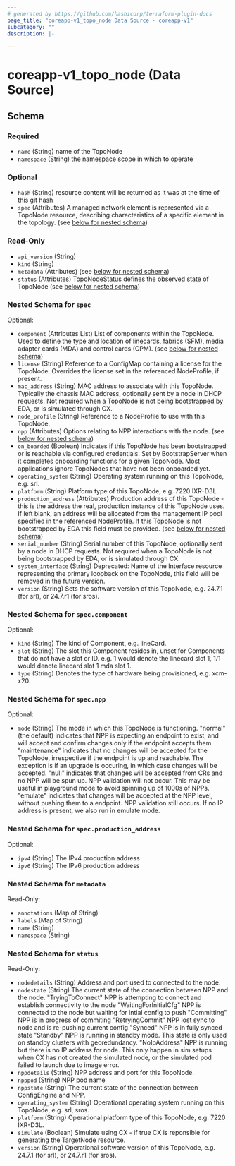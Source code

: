 ```yaml
---
# generated by https://github.com/hashicorp/terraform-plugin-docs
page_title: "coreapp-v1_topo_node Data Source - coreapp-v1"
subcategory: ""
description: |-
  
---
```


# coreapp-v1_topo_node (Data Source)





<!-- schema generated by tfplugindocs -->
## Schema

### Required

- `name` (String) name of the TopoNode
- `namespace` (String) the namespace scope in which to operate

### Optional

- `hash` (String) resource content will be returned as it was at the time of this git hash
- `spec` (Attributes) A managed network element is represented via a TopoNode resource, describing characteristics of a specific element in the topology. (see [below for nested schema](#nestedatt--spec))

### Read-Only

- `api_version` (String)
- `kind` (String)
- `metadata` (Attributes) (see [below for nested schema](#nestedatt--metadata))
- `status` (Attributes) TopoNodeStatus defines the observed state of TopoNode (see [below for nested schema](#nestedatt--status))

<a id="nestedatt--spec"></a>
### Nested Schema for `spec`

Optional:

- `component` (Attributes List) List of components within the TopoNode.
Used to define the type and location of linecards, fabrics (SFM), media adapter cards (MDA) and control cards (CPM). (see [below for nested schema](#nestedatt--spec--component))
- `license` (String) Reference to a ConfigMap containing a license for the TopoNode. Overrides the license set in the referenced NodeProfile, if present.
- `mac_address` (String) MAC address to associate with this TopoNode.
Typically the chassis MAC address, optionally sent by a node in DHCP requests.
Not required when a TopoNode is not being bootstrapped by EDA, or is simulated through CX.
- `node_profile` (String) Reference to a NodeProfile to use with this TopoNode.
- `npp` (Attributes) Options relating to NPP interactions with the node. (see [below for nested schema](#nestedatt--spec--npp))
- `on_boarded` (Boolean) Indicates if this TopoNode has been bootstrapped or is reachable via configured credentials. Set by BootstrapServer when it completes onboarding functions for a given TopoNode.
Most applications ignore TopoNodes that have not been onboarded yet.
- `operating_system` (String) Operating system running on this TopoNode, e.g. srl.
- `platform` (String) Platform type of this TopoNode, e.g. 7220 IXR-D3L.
- `production_address` (Attributes) Production address of this TopoNode - this is the address the real, production instance of this TopoNode uses.
If left blank, an address will be allocated from the management IP pool specified in the referenced NodeProfile.
If this TopoNode is not bootstrapped by EDA this field must be provided. (see [below for nested schema](#nestedatt--spec--production_address))
- `serial_number` (String) Serial number of this TopoNode, optionally sent by a node in DHCP requests.
Not required when a TopoNode is not being bootstrapped by EDA, or is simulated through CX.
- `system_interface` (String) Deprecated: Name of the Interface resource representing the primary loopback on the TopoNode, this field will be removed in the future version.
- `version` (String) Sets the software version of this TopoNode, e.g. 24.7.1 (for srl), or 24.7.r1 (for sros).

<a id="nestedatt--spec--component"></a>
### Nested Schema for `spec.component`

Optional:

- `kind` (String) The kind of Component, e.g. lineCard.
- `slot` (String) The slot this Component resides in, unset for Components that do not have a slot or ID.
e.g. 1 would denote the linecard slot 1, 1/1 would denote linecard slot 1 mda slot 1.
- `type` (String) Denotes the type of hardware being provisioned, e.g. xcm-x20.


<a id="nestedatt--spec--npp"></a>
### Nested Schema for `spec.npp`

Optional:

- `mode` (String) The mode in which this TopoNode is functioning.
"normal" (the default)
   indicates that NPP is expecting an endpoint to exist, and will accept and confirm changes only if the endpoint
   accepts them.
"maintenance"
   indicates that no changes will be accepted for the TopoNode, irrespective if the endpoint is up and reachable.
   The exception is if an upgrade is occuring, in which case changes will be accepted.
"null"
	  indicates that changes will be accepted from CRs and no NPP will be spun up. NPP validation will not occur.
   This may be useful in playground mode to avoid spinning up of 1000s of NPPs.
"emulate"
   indicates that changes will be accepted at the NPP level, without pushing them to a endpoint. NPP validation
   still occurs.  If no IP address is present, we also run in emulate mode.


<a id="nestedatt--spec--production_address"></a>
### Nested Schema for `spec.production_address`

Optional:

- `ipv4` (String) The IPv4 production address
- `ipv6` (String) The IPv6 production address



<a id="nestedatt--metadata"></a>
### Nested Schema for `metadata`

Read-Only:

- `annotations` (Map of String)
- `labels` (Map of String)
- `name` (String)
- `namespace` (String)


<a id="nestedatt--status"></a>
### Nested Schema for `status`

Read-Only:

- `nodedetails` (String) Address and port used to connected to the node.
- `nodestate` (String) The current state of the connection between NPP and the node.
"TryingToConnect"
   NPP is attempting to connect and establish connectivity to the node
"WaitingForInitialCfg"
   NPP is connected to the node but waiting for intial config to push
"Committing"
	  NPP is in progress of commiting
"RetryingCommit"
   NPP lost sync to node and is re-pushing current config
"Synced"
   NPP is in fully synced state
"Standby"
   NPP is running in standby mode. This state is only used on standby clusters with georedundancy.
"NoIpAddress"
   NPP is running but there is no IP address for node. This only happen in sim setups when
   CX has not created the simulated node, or the simulated pod failed to launch due to image error.
- `nppdetails` (String) NPP address and port for this TopoNode.
- `npppod` (String) NPP pod name
- `nppstate` (String) The current state of the connection between ConfigEngine and NPP.
- `operating_system` (String) Operational operating system running on this TopoNode, e.g. srl, sros.
- `platform` (String) Operational platform type of this TopoNode, e.g. 7220 IXR-D3L.
- `simulate` (Boolean) Simulate using CX - if true CX is reponsible for generating the TargetNode resource.
- `version` (String) Operational software version of this TopoNode, e.g. 24.7.1 (for srl), or 24.7.r1 (for sros).
